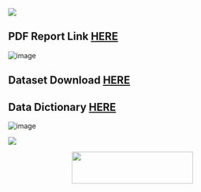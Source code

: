  <img src="https://user-images.githubusercontent.com/73097560/115834477-dbab4500-a447-11eb-908a-139a6edaec5c.gif">
<p align="center">

<h2> PDF Report Link <a href="https://www.canva.com/design/DAFCwu3aDLw/g_GlJl0elbGrmTn4QmgP-A/view?utm_content=DAFCwu3aDLw&utm_campaign=designshare&utm_medium=link2&utm_source=sharebutton">HERE</a>
 <br/> </h2>

![image](https://user-images.githubusercontent.com/66706999/189899190-391e75ea-3212-4e66-bcd6-090bec91e774.png)

<h2>Dataset Download <a href="https://drive.google.com/file/d/1gE9_IkgNVI66gKiHy1h9N-9KQQmpSp0D/view?usp=sharing">HERE</a>
 <br/> </h2>
<h2>Data Dictionary <a href="https://docs.google.com/spreadsheets/d/1_fwSbnmhIYxLCeAUOPJXHT_PdIe8JMQf/edit#gid=1666154857 ">HERE</a>
 <br/> </h2>
 
![image](https://user-images.githubusercontent.com/66706999/189898945-8c2f7e66-d771-4791-9281-6edbf0bebf86.png)


 <img src="https://user-images.githubusercontent.com/73097560/115834477-dbab4500-a447-11eb-908a-139a6edaec5c.gif">
<p align="center">
  <img src="https://media.giphy.com/media/jpVnC65DmYeyRL4LHS/giphy.gif" width="70%" height="65px">
</p>	
 
<br>
 
